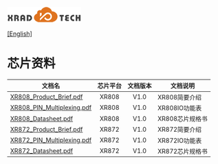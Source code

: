 
![](../../images/XRADIOTECHLOGO.png)

[[English]](index-en.md)

# 芯片资料

| 文档名                                                       | 芯片平台 | 文档版本 | 文档说明      |
| ------------------------------------------------------------ | :---: | :---: | ------------- |
| [XR808_Product_Brief.pdf](../../pdf/XR808/XR808_Product_Brief.pdf) | XR808    | V1.0     | XR808简要介绍 |
| [XR808_PIN_Multiplexing.pdf](../../pdf/XR808/XR808_PIN_Multiplexing_V1_0_20190726.pdf) | XR808    | V1.0     | XR808IO功能表 |
| [XR808_Datasheet.pdf](../../pdf/XR808/XR808_Datasheet_V0.1.pdf) | XR808    | V1.0     | XR808芯片规格书 |
| [XR872_Product_Brief.pdf](../../pdf/XR872/XR872_Product_Brief.pdf) | XR872    | V1.0     | XR872简要介绍 |
| [XR872_PIN_Multiplexing.pdf](../../pdf/XR872/XR872_PIN_Multiplexing_V1_0_20190726.pdf) | XR872    | V1.0     | XR872IO功能表 |
| [XR872_Datasheet.pdf](../../pdf/XR872/XR872_Datasheet_V0.1.pdf) | XR872    | V1.0     | XR872芯片规格书 |


